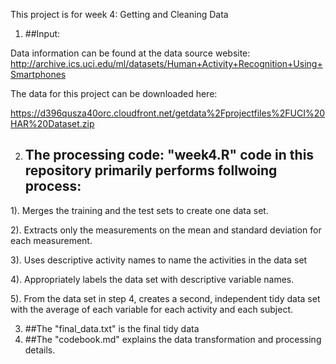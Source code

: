 This project is for week 4: Getting and Cleaning Data  

 

1. ##Input:

Data information can be found at the data source website: http://archive.ics.uci.edu/ml/datasets/Human+Activity+Recognition+Using+Smartphones

The data for this project can be downloaded here:

https://d396qusza40orc.cloudfront.net/getdata%2Fprojectfiles%2FUCI%20HAR%20Dataset.zip

2. ## The processing code:  "week4.R" code in this repository primarily performs follwoing process:

1). Merges the training and the test sets to create one data set.

2). Extracts only the measurements on the mean and standard deviation for each measurement. 

3). Uses descriptive activity names to name the activities in the data set

4). Appropriately labels the data set with descriptive variable names. 

5). From the data set in step 4, creates a second, independent tidy data set with the average of each variable for each activity and each subject.

3. ##The  "final_data.txt" is the final tidy data 
4. ##The  "codebook.md" explains the data transformation and processing details. 